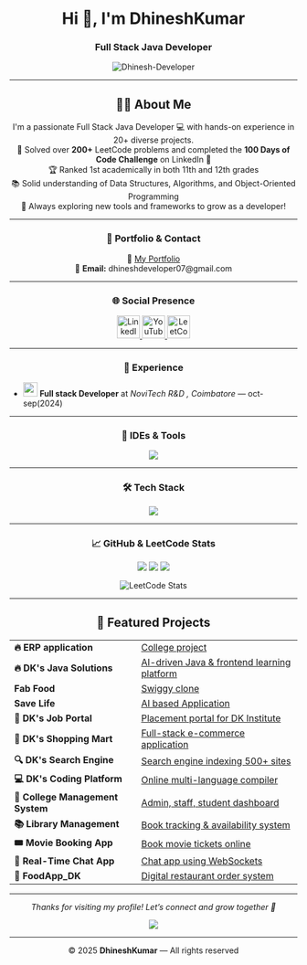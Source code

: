 <h1 align="center">Hi 👋, I'm DhineshKumar</h1>
<h3 align="center">Full Stack Java Developer</h3>

<p align="center">
  <img src="https://komarev.com/ghpvc/?username=Dhinesh-Developer&label=Profile%20views&color=0e75b6&style=flat" alt="Dhinesh-Developer" />
</p>

---

<h2 align="center">👨‍💻 About Me</h2>
<p align="center">
  I'm a passionate Full Stack Java Developer 💻 with hands-on experience in 20+ diverse projects.<br>
  🚀 Solved over <strong>200+</strong> LeetCode problems and completed the <strong>100 Days of Code Challenge</strong> on LinkedIn 🎯<br>
  🏆 Ranked 1st academically in both 11th and 12th grades<br>
  📚 Solid understanding of Data Structures, Algorithms, and Object-Oriented Programming<br>
  🌱 Always exploring new tools and frameworks to grow as a developer!
</p>

---

<h3 align="center">📌 Portfolio & Contact</h3>
<p align="center">
  📂 <a href="https://dhinesh3369.neocities.org/DhineshKumar/portfolio/dk" target="_blank">My Portfolio</a><br>
  📧 <strong>Email:</strong> dhineshdeveloper07@gmail.com
</p>


---

<h3 align="center">🌐 Social Presence</h3>
<p align="center">
  <a href="https://www.linkedin.com/in/dhineshkumar-m-b75b1a283" target="_blank">
    <img src="https://cdn.jsdelivr.net/gh/devicons/devicon/icons/linkedin/linkedin-original.svg" height="40" alt="LinkedIn" />
  </a>
  <a href="https://youtube.com/@dhineshdeveloper07" target="_blank">
    <img src="https://img.icons8.com/color/48/000000/youtube-play.png" height="40" alt="YouTube" />
  </a>
  <a href="https://leetcode.com/dhineshdeveloper_07" target="_blank">
    <img src="https://upload.wikimedia.org/wikipedia/commons/1/19/LeetCode_logo_black.png" height="40" alt="LeetCode" />
  </a>
</p>

---

<h3 align="center">💼 Experience</h3>
<ul>

  <li>
    <img src="[https://user-images.githubusercontent.com/124845812/265539548-e9ce10e5-eef7-4c33-8273-415316c45683.png](https://images.app.goo.gl/WawdfseVZnVQUXMx7)" width="25" />
    <strong>Full stack Developer</strong> at <em> NoviTech R&D , Coimbatore</em> — oct-sep(2024)
  </li>
</ul>

---

<h3 align="center">🧠 IDEs & Tools</h3>
<p align="center">
  <img src="https://skillicons.dev/icons?i=eclipse,idea,vscode,mysql,docker" />
</p>


---

<h3 align="center">🛠️ Tech Stack</h3>
<p align="center">
  <img src="https://skillicons.dev/icons?i=java,spring,hibernate,javascript,react,html,css,bootstrap,mysql,git,docker,postman,aws" />
</p>

---

<h3 align="center">📈 GitHub & LeetCode Stats</h3>
<p align="center">
  <img src="https://github-readme-stats.vercel.app/api?username=Dhinesh-Developer&show_icons=true&theme=tokyonight" />
  <img src="https://github-readme-streak-stats.herokuapp.com?user=Dhinesh-Developer&theme=tokyonight&hide_border=false" />
  <img src="https://github-readme-stats.vercel.app/api/top-langs/?username=Dhinesh-Developer&layout=compact&theme=tokyonight" />
</p>
<p align="center">
  <img src="https://leetcard.jacoblin.cool/dhineshdeveloper_07?theme=dark&font=Karma&ext=contest" alt="LeetCode Stats" />
</p>

---

<h2 align="center">🚀 Featured Projects</h2>
<table align="center">
   <tr><td><strong>🔥 ERP application </strong></td><td><a href="#">College project</a></td></tr>
  <tr><td><strong>🔥 DK's Java Solutions</strong></td><td><a href="https://youtu.be/Drr9xaAgru8?si=RkZP8dbXJAIsZGuK">AI-driven Java & frontend learning platform</a></td></tr>
   <tr><td><strong>Fab Food</strong></td><td><a href="https://youtu.be/barE-6OOtso?si=gAB6firIiFBlYRt6">Swiggy clone</a></td></tr>
    <tr><td><strong>Save Life</strong></td><td><a href="https://youtu.be/HuXWSw10hcI?si=Uf8V1mNGYGHrQVov">AI based Application</a></td></tr>
  <tr><td><strong>💼 DK's Job Portal</strong></td><td><a href="https://youtu.be/h4Xdw9kJx5I?si=aX-xAjdKX_OneRUl">Placement portal for DK Institute</a></td></tr>
  <tr><td><strong>🛒 DK's Shopping Mart</strong></td><td><a href="https://youtu.be/mxIsUyh_IZo?si=c0k5xHkkRD1UgF-Z">Full-stack e-commerce application</a></td></tr>
  <tr><td><strong>🔍 DK's Search Engine</strong></td><td><a href="https://youtu.be/nd5BVeHq1Qg?si=R0BqE5gglNK65T6W">Search engine indexing 500+ sites</a></td></tr>
  <tr><td><strong>💻 DK's Coding Platform</strong></td><td><a href="https://youtu.be/vpLkG5J8oQo?si=z960myWmr3ffaqh1">Online multi-language compiler</a></td></tr>
  <tr><td><strong>🏫 College Management System</strong></td><td><a href="https://youtu.be/5IChLrZge58?si=m-cMNYIJi-njbHRr">Admin, staff, student dashboard</a></td></tr>
  <tr><td><strong>📚 Library Management</strong></td><td><a href="https://youtu.be/b26T8JFV5Cw?si=OcbHYBsAsizxvR9t">Book tracking & availability system</a></td></tr>
  <tr><td><strong>🎟 Movie Booking App</strong></td><td><a href="https://youtu.be/Ez6Cm533KPc?si=QaG8MtJLRKXmcilX">Book movie tickets online</a></td></tr>

  <tr><td><strong>💬 Real-Time Chat App</strong></td><td><a href="https://youtu.be/CdfYt9P8lVs?si=unGm3bEDOzkTahql">Chat app using WebSockets</a></td></tr>
  <tr><td><strong>🍔 FoodApp_DK</strong></td><td><a href="https://youtu.be/3KM3AmAcO84?si=9KkmvlsWtSNYiUB1">Digital restaurant order system</a></td></tr>
 
</table>

---

<p align="center">
  <i>Thanks for visiting my profile! Let’s connect and grow together 🚀</i>
</p>

<p align="center">
  <img src="https://readme-typing-svg.demolab.com?font=Fira+Code&weight=500&pause=1000&center=true&width=435&lines=Full+Stack+Java+Developer;Spring+Boot+Expert;React+Frontend+Developer;DSA+%7C+Problem+Solver" />
</p>

---

<p align="center">
  © 2025 <strong>DhineshKumar</strong> — All rights reserved
</p>

